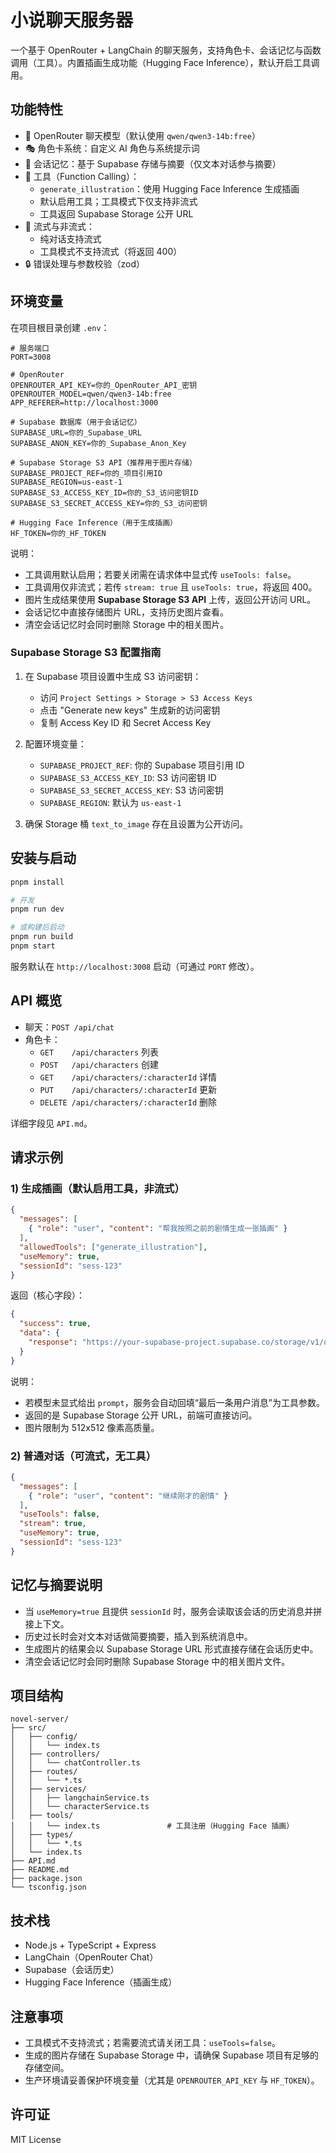 # 小说聊天服务器

一个基于 OpenRouter + LangChain 的聊天服务，支持角色卡、会话记忆与函数调用（工具）。内置插画生成功能（Hugging Face Inference），默认开启工具调用。

## 功能特性

- 🤖 OpenRouter 聊天模型（默认使用 `qwen/qwen3-14b:free`）
- 🎭 角色卡系统：自定义 AI 角色与系统提示词
- 🧠 会话记忆：基于 Supabase 存储与摘要（仅文本对话参与摘要）
- 🧰 工具（Function Calling）：
  - `generate_illustration`：使用 Hugging Face Inference 生成插画
  - 默认启用工具；工具模式下仅支持非流式
  - 工具返回 Supabase Storage 公开 URL
- 🌊 流式与非流式：
  - 纯对话支持流式
  - 工具模式不支持流式（将返回 400）
- 🔒 错误处理与参数校验（zod）

## 环境变量

在项目根目录创建 `.env`：

```env
# 服务端口
PORT=3008

# OpenRouter
OPENROUTER_API_KEY=你的_OpenRouter_API_密钥
OPENROUTER_MODEL=qwen/qwen3-14b:free
APP_REFERER=http://localhost:3000

# Supabase 数据库（用于会话记忆）
SUPABASE_URL=你的_Supabase_URL
SUPABASE_ANON_KEY=你的_Supabase_Anon_Key

# Supabase Storage S3 API（推荐用于图片存储）
SUPABASE_PROJECT_REF=你的_项目引用ID
SUPABASE_REGION=us-east-1
SUPABASE_S3_ACCESS_KEY_ID=你的_S3_访问密钥ID
SUPABASE_S3_SECRET_ACCESS_KEY=你的_S3_访问密钥

# Hugging Face Inference（用于生成插画）
HF_TOKEN=你的_HF_TOKEN
```

说明：
- 工具调用默认启用；若要关闭需在请求体中显式传 `useTools: false`。
- 工具调用仅非流式；若传 `stream: true` 且 `useTools: true`，将返回 400。
- 图片生成结果使用 **Supabase Storage S3 API** 上传，返回公开访问 URL。
- 会话记忆中直接存储图片 URL，支持历史图片查看。
- 清空会话记忆时会同时删除 Storage 中的相关图片。

### Supabase Storage S3 配置指南

1. 在 Supabase 项目设置中生成 S3 访问密钥：
   - 访问 `Project Settings > Storage > S3 Access Keys`
   - 点击 "Generate new keys" 生成新的访问密钥
   - 复制 Access Key ID 和 Secret Access Key

2. 配置环境变量：
   - `SUPABASE_PROJECT_REF`: 你的 Supabase 项目引用 ID
   - `SUPABASE_S3_ACCESS_KEY_ID`: S3 访问密钥 ID
   - `SUPABASE_S3_SECRET_ACCESS_KEY`: S3 访问密钥
   - `SUPABASE_REGION`: 默认为 `us-east-1`

3. 确保 Storage 桶 `text_to_image` 存在且设置为公开访问。

## 安装与启动

```bash
pnpm install

# 开发
pnpm run dev

# 或构建后启动
pnpm run build
pnpm start
```

服务默认在 `http://localhost:3008` 启动（可通过 `PORT` 修改）。

## API 概览

- 聊天：`POST /api/chat`
- 角色卡：
  - `GET    /api/characters` 列表
  - `POST   /api/characters` 创建
  - `GET    /api/characters/:characterId` 详情
  - `PUT    /api/characters/:characterId` 更新
  - `DELETE /api/characters/:characterId` 删除

详细字段见 `API.md`。

## 请求示例

### 1) 生成插画（默认启用工具，非流式）

```json
{
  "messages": [
    { "role": "user", "content": "帮我按照之前的剧情生成一张插画" }
  ],
  "allowedTools": ["generate_illustration"],
  "useMemory": true,
  "sessionId": "sess-123"
}
```

返回（核心字段）：

```json
{
  "success": true,
  "data": {
    "response": "https://your-supabase-project.supabase.co/storage/v1/object/public/text_to_image/sessions/sess-123/1234567890-uuid.png"
  }
}
```

说明：
- 若模型未显式给出 `prompt`，服务会自动回填“最后一条用户消息”为工具参数。
- 返回的是 Supabase Storage 公开 URL，前端可直接访问。
- 图片限制为 512x512 像素高质量。

### 2) 普通对话（可流式，无工具）

```json
{
  "messages": [
    { "role": "user", "content": "继续刚才的剧情" }
  ],
  "useTools": false,
  "stream": true,
  "useMemory": true,
  "sessionId": "sess-123"
}
```

## 记忆与摘要说明

- 当 `useMemory=true` 且提供 `sessionId` 时，服务会读取该会话的历史消息并拼接上下文。
- 历史过长时会对文本对话做简要摘要，插入到系统消息中。
- 生成图片的结果会以 Supabase Storage URL 形式直接存储在会话历史中。
- 清空会话记忆时会同时删除 Supabase Storage 中的相关图片文件。

## 项目结构

```
novel-server/
├── src/
│   ├── config/
│   │   └── index.ts
│   ├── controllers/
│   │   └── chatController.ts
│   ├── routes/
│   │   └── *.ts
│   ├── services/
│   │   ├── langchainService.ts
│   │   └── characterService.ts
│   ├── tools/
│   │   └── index.ts               # 工具注册（Hugging Face 插画）
│   ├── types/
│   │   └── *.ts
│   └── index.ts
├── API.md
├── README.md
├── package.json
└── tsconfig.json
```

## 技术栈

- Node.js + TypeScript + Express
- LangChain（OpenRouter Chat）
- Supabase（会话历史）
- Hugging Face Inference（插画生成）

## 注意事项

- 工具模式不支持流式；若需要流式请关闭工具：`useTools=false`。
- 生成的图片存储在 Supabase Storage 中，请确保 Supabase 项目有足够的存储空间。
- 生产环境请妥善保护环境变量（尤其是 `OPENROUTER_API_KEY` 与 `HF_TOKEN`）。

## 许可证

MIT License 